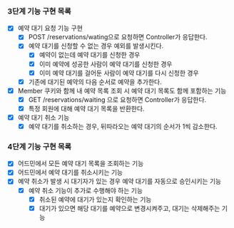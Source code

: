 ### 3단계 기능 구현 목록

- [x] 예약 대기 요청 기능 구현
  - [x] POST /reservations/wating으로 요청하면 Controller가 응답한다.
  - [x] 예약 대기를 신청할 수 없는 경우 예외를 발생시킨다. 
    - [x] 예약이 없는데 예약 대기를 신청한 경우
    - [x] 이미 예약에 성공한 사람이 예약 대기를 신청한 경우
    - [x] 이미 예약 대기를 걸어둔 사람이 예약 대기를 다시 신청한 경우
  - [x] 기존에 대기된 예약의 다음 순서로 예약을 추가한다.
- [x] Member 쿠키와 함께 내 예약 목록 조회 시 예약 대기 목록도 함께 포함하는 기능
  - [x] GET /reservations/waiting 으로 요청하면 Controller가 응답한다.
  - [x] 특정 회원에 대해 예약 대기 목록을 반환한다.
- [x] 예약 대기 취소 기능
  - [x] 예약 대기를 취소하는 경우, 뒤따라오는 예약 대기의 순서가 1씩 감소한다.

### 4단계 기능 구현 목록

- [x] 어드민에서 모든 예약 대기 목록을 조회하는 기능
- [x] 어드민에서 예약 대기를 취소시키는 기능
- [x] 예약 취소가 발생 시 대기자가 있는 경우 예약 대기를 자동으로 승인시키는 기능
  - [x] 예약 취소 기능이 추가로 수행해야 하는 기능
    - [x] 취소된 예약에 대기가 있는지 확인하는 기능
    - [x] 대기가 있으면 해당 대기를 예약으로 변경시켜주고, 대기는 삭제해주는 기능
